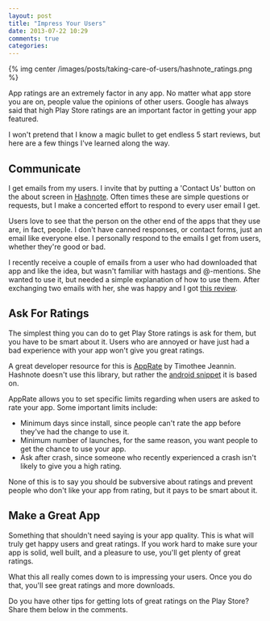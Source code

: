 ```yaml
---
layout: post
title: "Impress Your Users"
date: 2013-07-22 10:29
comments: true
categories: 
---
```


{% img center /images/posts/taking-care-of-users/hashnote_ratings.png %}

App ratings are an extremely factor in any app.  No matter what app store you are on, people value the opinions of other users.  Google has always said that high Play Store ratings are an important factor in getting your app featured.

I won't pretend that I know a magic bullet to get endless 5 start reviews, but here are a few things I've learned along the way.

<!-- more -->

## Communicate

I get emails from my users.  I invite that by putting a 'Contact Us' button on the about screen in [Hashnote](http://hashnoteapp.com).  Often times these are simple questions or requests, but I make a concerted effort to respond to every user email I get.

Users love to see that the person on the other end of the apps that they use are, in fact, people.  I don't have canned responses, or contact forms, just an email like everyone else.  I personally respond to the emails I get from users, whether they're good or bad.

I recently receive a couple of emails from a user who had downloaded that app and like the idea, but wasn't familiar with hastags and @-mentions.  She wanted to use it, but needed a simple explanation of how to use them.  After exchanging two emails with her, she was happy and I got [this review](https://play.google.com/store/apps/details?id=com.ryanharter.hashnote&reviewId=Z3A6QU9xcFRPSEdwdS0yOWV1YTIxSHp5MlpkSkcwZDdMNUJacF9CLXhDcVBuU1U2UmlvOXU0Ti1lbXpPNDdKTkVxek9rZWJ3MTRBN29ZbWFoSWxBanVOWVg0).

## Ask For Ratings

The simplest thing you can do to get Play Store ratings is ask for them, but you have to be smart about it.  Users who are annoyed or have just had a bad experience with your app won't give you great ratings.

A great developer resource for this is [AppRate](https://github.com/TimotheeJeannin/AppRate) by Timothee Jeannin.  Hashnote doesn't use this library, but rather the [android snippet](http://www.androidsnippets.com/prompt-engaged-users-to-rate-your-app-in-the-android-market-appirater) it is based on.

AppRate allows you to set specific limits regarding when users are asked to rate your app.  Some important limits include:

* Minimum days since install, since people can't rate the app before they've had the change to use it.
* Minimum number of launches, for the same reason, you want people to get the chance to use your app.
* Ask after crash, since someone who recently experienced a crash isn't likely to give you a high rating.

None of this is to say you should be subversive about ratings and prevent people who don't like your app from rating, but it pays to be smart about it.

## Make a Great App

Something that shouldn't need saying is your app quality.  This is what will truly get happy users and great ratings.  If you work hard to make sure your app is solid, well built, and a pleasure to use, you'll get plenty of great ratings.

What this all really comes down to is impressing your users.  Once you do that, you'll see great ratings and more downloads.

Do you have other tips for getting lots of great ratings on the Play Store?  Share them below in the comments.